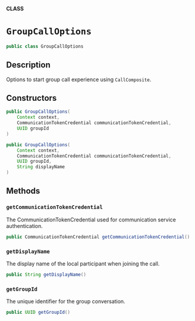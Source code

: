 **CLASS**

# `GroupCallOptions`

```java
public class GroupCallOptions
```

## Description

Options to start group call experience using `CallComposite`. 

## Constructors

```java
public GroupCallOptions(
    Context context, 
    CommunicationTokenCredential communicationTokenCredential, 
    UUID groupId
)
```

```java
public GroupCallOptions(
    Context context, 
    CommunicationTokenCredential communicationTokenCredential, 
    UUID groupId, 
    String displayName
)
```

## Methods

### `getCommunicationTokenCredential`

 The CommunicationTokenCredential used for communication service authentication.

```java
public CommunicationTokenCredential getCommunicationTokenCredential()
```

### `getDisplayName`

The display name of the local participant when joining the call.

```java
public String getDisplayName()
```

### `getGroupId`

The unique identifier for the group conversation.

```java
public UUID getGroupId()
```